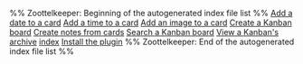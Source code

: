 %% Zoottelkeeper: Beginning of the autogenerated index file list  %%
[Add a date to a card](Add%20a%20date%20to%20a%20card.md)
[Add a time to a card](Add%20a%20time%20to%20a%20card.md)
[Add an image to a card](Add%20an%20image%20to%20a%20card.md)
[Create a Kanban board](Create%20a%20Kanban%20board.md)
[Create notes from cards](Create%20notes%20from%20cards.md)
[Search a Kanban board](Search%20a%20Kanban%20board.md)
[View a Kanban's archive](View%20a%20Kanban's%20archive.md)
[index](index.md)
[Install the plugin](Install%20the%20plugin.md)
%% Zoottelkeeper: End of the autogenerated index file list  %%
